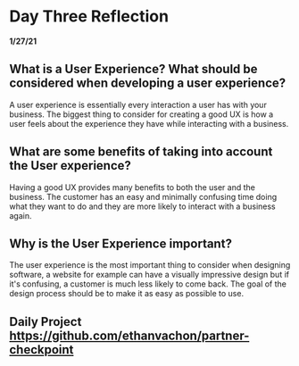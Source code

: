 # Day Three Reflection
__1/27/21__

## What is a User Experience? What should be considered when developing a user experience?
A user experience is essentially every interaction a user has with your business. The biggest thing to consider for creating a good UX is how a user feels about the experience they have while interacting with a business.

## What are some benefits of taking into account the User experience?
Having a good UX provides many benefits to both the user and the business. The customer has an easy and minimally confusing time doing what they want to do and they are more likely to interact with a business again.

## Why is the User Experience important?
The user experience is the most important thing to consider when designing software, a website for example can have a visually impressive design but if it's confusing, a customer is much less likely to come back. The goal of the design process should be to make it as easy as possible to use.

## Daily Project https://github.com/ethanvachon/partner-checkpoint